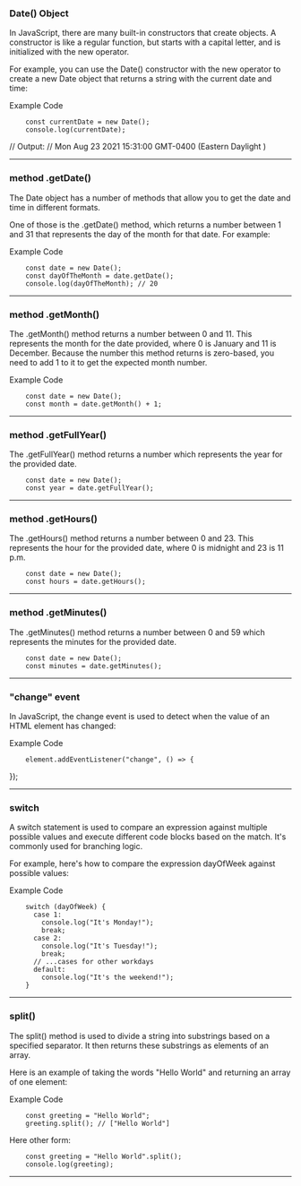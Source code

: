 ### Date() Object

In JavaScript, there are many built-in constructors that create objects. A constructor is like a regular function, but starts with a capital letter, and is initialized with the new operator.

For example, you can use the Date() constructor with the new operator to create a new Date object that returns a string with the current date and time:

Example Code

        const currentDate = new Date();
        console.log(currentDate);

// Output:
// Mon Aug 23 2021 15:31:00 GMT-0400 (Eastern Daylight )


----------------------------------------------------------
### method .getDate()

The Date object has a number of methods that allow you to get the date and time in different formats.

One of those is the .getDate() method, which returns a number between 1 and 31 that represents the day of the month for that date. For example:

Example Code

        const date = new Date();
        const dayOfTheMonth = date.getDate();
        console.log(dayOfTheMonth); // 20

----------------------------------------------------------
### method .getMonth()

The .getMonth() method returns a number between 0 and 11. This represents the month for the date provided, where 0 is January and 11 is December. Because the number this method returns is zero-based, you need to add 1 to it to get the expected month number.

Example Code

        const date = new Date();
        const month = date.getMonth() + 1;

----------------------------------------------------------
### method .getFullYear()

The .getFullYear() method returns a number which represents the year for the provided date.

        const date = new Date();
        const year = date.getFullYear();

----------------------------------------------------------
### method .getHours()

The .getHours() method returns a number between 0 and 23. This represents the hour for the provided date, where 0 is midnight and 23 is 11 p.m.

        const date = new Date();
        const hours = date.getHours();

----------------------------------------------------------
### method .getMinutes()

The .getMinutes() method returns a number between 0 and 59 which represents the minutes for the provided date.

        const date = new Date();
        const minutes = date.getMinutes();

----------------------------------------------------------
### "change" event

In JavaScript, the change event is used to detect when the value of an HTML element has changed:

Example Code

        element.addEventListener("change", () => {
    
});

----------------------------------------------------------
### switch

A switch statement is used to compare an expression against multiple possible values and execute different code blocks based on the match. It's commonly used for branching logic.

For example, here's how to compare the expression dayOfWeek against possible values:

Example Code

        switch (dayOfWeek) {
          case 1:
            console.log("It's Monday!");
            break;
          case 2:
            console.log("It's Tuesday!");
            break;
          // ...cases for other workdays
          default:
            console.log("It's the weekend!");
        }

----------------------------------------------------------
### split()

The split() method is used to divide a string into substrings based on a specified separator. It then returns these substrings as elements of an array.

Here is an example of taking the words "Hello World" and returning an array of one element:

Example Code

        const greeting = "Hello World";
        greeting.split(); // ["Hello World"]

Here other form:

        const greeting = "Hello World".split();
        console.log(greeting);

----------------------------------------------------------
